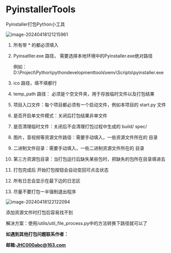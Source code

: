 # PyinstallerTools
Pyinstaller打包Python小工具

![image-20240418121215961](http://121.36.12.170:8888/static/image-20240418121215961.png)

1. 所有带 * 的都必须填入

2. Pyinsatller.exe 路径， 需要选择本地环境中的Pyinstaller.exe绝对路径 

   例如：D:\Project\Python\pythondevelopmenttools\venv\Scripts\pyinstaller.exe

3. ico 路径，填不填都行
4. temp_path 路径： 必须是个空文件夹，用于存放临时文件以及打包结果
5. 项目入口文件：每个项目都必须有一个启动文件，例如本项目的 start.py 文件 
6. 是否开启单文件模式：关闭后打包结果非单文件
7. 是否清理临时文件：关闭后不会清理打包过程中生成的 build/ spec/
8. 图片，音视频等资源文件路径：需要手动填入，一些资源文件所在的 目录
9. 二进制文件目录：需要手动填入，一些二进制资源文件所在的 目录
10. 第三方资源包目录：当打包运行后缺失某些包时，把缺失的包所在目录填进去
11. 打包完成后 开始打包按钮会自动变回可点击状态
12. 所有日志会显示在最下边的日志区
13. 尽量不要打包一半强制退出程序

![image-20240418122122094](http://121.36.12.170:8888/static/image-20240418122122094.png)





添加资源文件时打包后容易找不到

解决方案：使用/utils/util_file_process.py中的方法转换下路径就可以了





**如遇到其他打包问题联系作者：**

**邮箱:JHC000abc@163.com**



